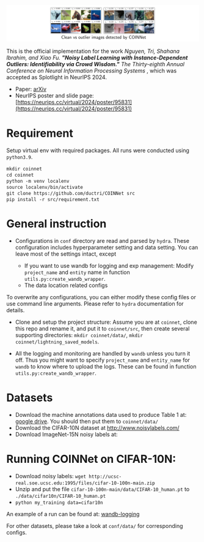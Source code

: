 ![alt text](https://github.com/ductri/COINNet/blob/main/public/example1.png)

This is the official implementation for the work 
_Nguyen, Tri, Shahana Ibrahim, and Xiao Fu. __"Noisy Label Learning with Instance-Dependent Outliers: Identifiability via Crowd Wisdom."__ The Thirty-eighth Annual Conference on Neural Information Processing Systems_
, which was accepted as Splotlight in NeurIPS 2024.

- Paper: [arXiv](https://openreview.net/pdf?id=HTLJptF7qM)
- NeurIPS poster and slide page: [https://neurips.cc/virtual/2024/poster/95831](https://neurips.cc/virtual/2024/poster/95831)

# Requirement

Setup virtual env with required packages. All runs were conducted using `python3.9`.
```
mkdir coinnet
cd coinnet
python -m venv localenv
source localenv/bin/activate
git clone https://github.com/ductri/COINNet src
pip install -r src/requirement.txt
```

# General instruction

- Configurations in `conf` directory are read and parsed by `hydra`. These configuration includes hyperparameter setting and data setting. You can leave most of the settings intact, except 

    + If you want to use wandb for logging and exp management: Modify `project_name` and `entity` name in function `utils.py:create_wandb_wrapper`.
    + The data location related configs

To overwrite any configurations, you can either modify these config files or use command line arguments. Please refer to `hydra` documentation for details.

- Clone and setup the project structure: Assume you are at `coinnet`, clone this repo and rename it, and put it to `coinnet/src`, then create several supporting directories: `mkdir coinnet/data/`, `mkdir coinnet/lightning_saved_models`. 

- All the logging and monitoring are handled by `wandb` unless you turn it off. Thus you might want to specify `project_name` and `entity_name` for `wandb` to know where to upload the logs. These can be found in function `utils.py:create_wandb_wrapper`.

# Datasets

- Download the machine annotations data used to produce Table 1 at: [google drive](google./sabc). You should then put them to `coinnet/data/`
- Download the CIFAR-10N dataset at http://www.noisylabels.com/
- Download ImageNet-15N noisy labels at:


# Running COINNet on CIFAR-10N:
- Download noisy labels: 
```wget http://ucsc-real.soe.ucsc.edu:1995/files/cifar-10-100n-main.zip```
- Unzip and put the file `cifar-10-100n-main/data/CIFAR-10_human.pt` to `./data/cifar10n/CIFAR-10_human.pt` 
- `python my_training data=cifar10n`

An example of a run can be found at: [wandb-logging](https://wandb.ai/ductricse/Noisy%20Label%20Learning%20with%20Instance-Dependent%20Outliers)


For other datasets, please take a look at `conf/data/` for corresponding configs.

